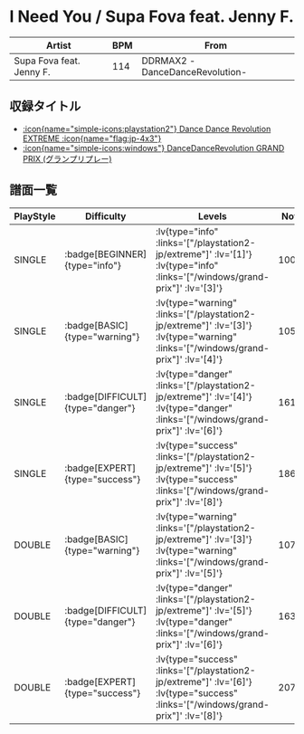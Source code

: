 # I Need You / Supa Fova feat. Jenny F.

|Artist|BPM|From|
|------|---|----|
|Supa Fova feat. Jenny F.|114|DDRMAX2 -DanceDanceRevolution-|

## 収録タイトル

- [ :icon{name="simple-icons:playstation2"} Dance Dance Revolution EXTREME :icon{name="flag:jp-4x3"} ](/playstation2-jp/extreme)
- [ :icon{name="simple-icons:windows"} DanceDanceRevolution GRAND PRIX (グランプリプレー)](/windows/grand-prix)

## 譜面一覧

|PlayStyle|Difficulty|Levels|Notes|Movie|
|---------|----------|------|-----|-----|
|SINGLE| :badge[BEGINNER]{type="info"} | :lv{type="info" :links='["/playstation2-jp/extreme"]' :lv='[1]'}  :lv{type="info" :links='["/windows/grand-prix"]' :lv='[3]'} |100/0||
|SINGLE| :badge[BASIC]{type="warning"} | :lv{type="warning" :links='["/playstation2-jp/extreme"]' :lv='[3]'}  :lv{type="warning" :links='["/windows/grand-prix"]' :lv='[4]'} |105/11||
|SINGLE| :badge[DIFFICULT]{type="danger"} | :lv{type="danger" :links='["/playstation2-jp/extreme"]' :lv='[4]'}  :lv{type="danger" :links='["/windows/grand-prix"]' :lv='[6]'} |161/15||
|SINGLE| :badge[EXPERT]{type="success"} | :lv{type="success" :links='["/playstation2-jp/extreme"]' :lv='[5]'}  :lv{type="success" :links='["/windows/grand-prix"]' :lv='[8]'} |186/22||
|DOUBLE| :badge[BASIC]{type="warning"} | :lv{type="warning" :links='["/playstation2-jp/extreme"]' :lv='[3]'}  :lv{type="warning" :links='["/windows/grand-prix"]' :lv='[5]'} |107/3||
|DOUBLE| :badge[DIFFICULT]{type="danger"} | :lv{type="danger" :links='["/playstation2-jp/extreme"]' :lv='[5]'}  :lv{type="danger" :links='["/windows/grand-prix"]' :lv='[6]'} |163/9||
|DOUBLE| :badge[EXPERT]{type="success"} | :lv{type="success" :links='["/playstation2-jp/extreme"]' :lv='[6]'}  :lv{type="success" :links='["/windows/grand-prix"]' :lv='[8]'} |207/4||
